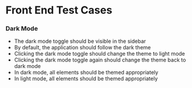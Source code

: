 # Front End Test Cases

### Dark Mode
- The dark mode toggle should be visible in the sidebar
- By default, the application should follow the dark theme
- Clicking the dark mode toggle should change the theme to light mode
- Clicking the dark mode toggle again should change the theme back to dark mode
- In dark mode, all elements should be themed appropriately
- In light mode, all elements should be themed appropriately